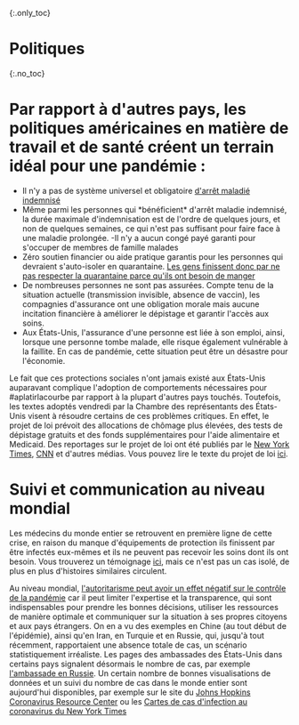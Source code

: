 {:.only_toc}
# Politiques

{:.no_toc}
# Par rapport à d'autres pays, les politiques américaines en matière de travail et de santé créent un terrain idéal pour une pandémie :

- Il n'y a pas de système universel et obligatoire [d'arrêt maladié indemnisé](https://www.worldpolicycenter.org/policies/for-how-long-are-workers-guaranteed-paid-sick-leave)
- Même parmi les personnes qui \*bénéficient\* d'arrêt maladie indemnisé, la durée maximale d'indemnisation est de l'ordre de quelques jours, et non de quelques semaines, ce qui n'est pas suffisant pour faire face à une maladie prolongée.
-Il n'y a aucun congé payé garanti pour s'occuper de membres de famille malades
- Zéro soutien financier ou aide pratique garantis pour les personnes qui devraient s'auto-isoler en quarantaine. [Les gens finissent donc par ne pas respecter la quarantaine parce qu'ils ont besoin de manger](https://twitter.com/abcnews/status/1236462655012917249)
- De nombreuses personnes ne sont pas assurées. Compte tenu de la situation actuelle (transmission invisible, absence de vaccin), les compagnies d'assurance ont une obligation morale mais aucune incitation financière à améliorer le dépistage et garantir l'accès aux soins.
- Aux États-Unis, l'assurance d'une personne est liée à son emploi, ainsi,  lorsque une personne tombe malade, elle risque également vulnérable à la faillite. En cas de pandémie, cette situation peut être un désastre pour l'économie.

Le fait que ces protections sociales n'ont jamais existé aux États-Unis auparavant complique l'adoption de comportements nécessaires pour #aplatirlacourbe par rapport à la plupart d'autres pays touchés. Toutefois, les textes adoptés vendredi par la Chambre des représentants des États-Unis visent à résoudre certains de ces problèmes critiques. En effet, le projet de loi prévoit des allocations de chômage plus élevées, des tests de dépistage gratuits et des fonds supplémentaires pour l'aide alimentaire et Medicaid. Des reportages sur le projet de loi ont été publiés par le [New York Times](https://www.nytimes.com/2020/03/13/us/politics/trump-coronavirus-relief-congress.html), [CNN](https://www.cnn.com/2020/03/13/politics/coronavirus-relief-congress/index.html) et d'autres médias. Vous pouvez lire le texte du projet de loi [ici](https://www.cnn.com/2020/03/13/politics/read-bill-text-families-first-coronavirus-response-act/index.html).

# Suivi et communication au niveau mondial

Les médecins du monde entier se retrouvent en première ligne de cette crise, en raison du manque d'équipements de protection ils finissent par être infectés eux-mêmes et ils ne peuvent pas recevoir les soins dont ils ont besoin. Vous trouverez un témoignage [ici](https://twitter.com/stuff_so/status/1236467114933813248), mais ce n'est pas un cas isolé, de plus en plus d'histoires similaires circulent.

Au niveau mondial, [l'autoritarisme peut avoir un effet négatif sur le contrôle de la pandémie](https://www.theatlantic.com/technology/archive/2020/02/coronavirus-and-blindness-authoritarianism/606922/) car il peut limiter l'expertise et la transparence, qui sont indispensables pour prendre les bonnes décisions, utiliser les ressources de manière optimale et communiquer sur la situation à ses propres citoyens et aux pays étrangers. On en a vu des exemples en Chine (au tout début de l'épidémie), ainsi qu'en Iran, en Turquie et en Russie, qui, jusqu'à tout récemment, rapportaient une absence totale de cas, un scénario statistiquement irréaliste. Les pages des ambassades des États-Unis dans certains pays signalent désormais le nombre de cas, par exemple [l'ambassade en Russie](https://ru.usembassy.gov/covid-19-information/). Un certain nombre de bonnes visualisations de données et un suivi du nombre de cas dans le monde entier sont aujourd'hui disponibles, par exemple sur le site du [Johns Hopkins Coronavirus Resource Center](https://coronavirus.jhu.edu/map.html) ou les [Cartes de cas d'infection au coronavirus du New York Times](https://www.nytimes.com/interactive/2020/world/coronavirus-maps.html)

